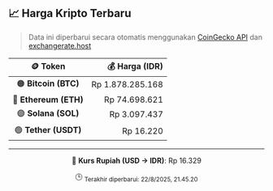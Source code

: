 

<!-- HARGA_KRIPTO -->
## 📈 Harga Kripto Terbaru

> Data ini diperbarui secara otomatis menggunakan [CoinGecko API](https://www.coingecko.com/) dan [exchangerate.host](https://exchangerate.host/)

<div align="center">

| 🪙 Token | 💰 Harga (IDR) |
|:------:|---------------:|
| 🟠 **Bitcoin (BTC)**   | Rp 1.878.285.168 |
| 🔵 **Ethereum (ETH)**  | Rp 74.698.621 |
| 🟣 **Solana (SOL)**    | Rp 3.097.437 |
| 🟢 **Tether (USDT)**   | Rp 16.220 |

---

💱 **Kurs Rupiah (USD → IDR)**: Rp 16.329

🕒 <sub>Terakhir diperbarui: 22/8/2025, 21.45.20</sub>

</div>
<!-- /HARGA_KRIPTO -->